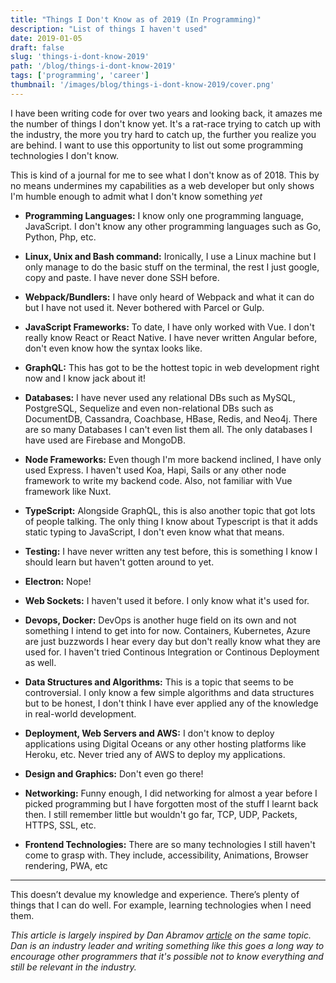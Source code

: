 ```yaml
---
title: "Things I Don't Know as of 2019 (In Programming)"
description: "List of things I haven't used"
date: 2019-01-05
draft: false
slug: 'things-i-dont-know-2019'
path: '/blog/things-i-dont-know-2019'
tags: ['programming', 'career']
thumbnail: '/images/blog/things-i-dont-know-2019/cover.png'
---
```


I have been writing code for over two years and looking back, it amazes me the number of things I don't know yet. It's a rat-race trying to catch up with the industry, the more you try hard to catch up, the further you realize you are behind. I want to use this opportunity to list out some programming technologies I don't know.

This is kind of a journal for me to see what I don't know as of 2018. This by no means undermines my capabilities as a web developer but only shows I'm humble enough to admit what I don't know something _yet_

- **Programming Languages:** I know only one programming language, JavaScript. I don't know any other programming languages such as Go, Python, Php, etc.

- **Linux, Unix and Bash command:** Ironically, I use a Linux machine but I only manage to do the basic stuff on the terminal, the rest I just google, copy and paste. I have never done SSH before.

- **Webpack/Bundlers:** I have only heard of Webpack and what it can do but I have not used it. Never bothered with Parcel or Gulp.

- **JavaScript Frameworks:** To date, I have only worked with Vue. I don't really know React or React Native. I have never written Angular before, don't even know how the syntax looks like.

- **GraphQL:** This has got to be the hottest topic in web development right now and I know jack about it!

- **Databases:** I have never used any relational DBs such as MySQL, PostgreSQL, Sequelize and even non-relational DBs such as DocumentDB, Cassandra, Coachbase, HBase, Redis, and Neo4j. There are so many Databases I can't even list them all. The only databases I have used are Firebase and MongoDB.

- **Node Frameworks:** Even though I'm more backend inclined, I have only used Express. I haven't used Koa, Hapi, Sails or any other node framework to write my backend code. Also, not familiar with Vue framework like Nuxt.

- **TypeScript:** Alongside GraphQL, this is also another topic that got lots of people talking. The only thing I know about Typescript is that it adds static typing to JavaScript, I don't even know what that means.

- **Testing:** I have never written any test before, this is something I know I should learn but haven't gotten around to yet.

- **Electron:** Nope!

- **Web Sockets:** I haven't used it before. I only know what it's used for.

- **Devops, Docker:** DevOps is another huge field on its own and not something I intend to get into for now. Containers, Kubernetes, Azure are just buzzwords I hear every day but don't really know what they are used for. I haven't tried Continous Integration or Continous Deployment as well.

- **Data Structures and Algorithms:** This is a topic that seems to be controversial. I only know a few simple algorithms and data structures but to be honest, I don't think I have ever applied any of the knowledge in real-world development.

- **Deployment, Web Servers and AWS:** I don't know to deploy applications using Digital Oceans or any other hosting platforms like Heroku, etc. Never tried any of AWS to deploy my applications.

- **Design and Graphics:** Don't even go there!

- **Networking:** Funny enough, I did networking for almost a year before I picked programming but I have forgotten most of the stuff I learnt back then. I still remember little but wouldn't go far, TCP, UDP, Packets, HTTPS, SSL, etc.

- **Frontend Technologies:** There are so many technologies I still haven't come to grasp with. They include, accessibility, Animations, Browser rendering, PWA, etc

---

This doesn’t devalue my knowledge and experience. There’s plenty of things that I can do well. For example, learning technologies when I need them.

_This article is largely inspired by Dan Abramov [article](https://overreacted.io/things-i-dont-know-as-of-2018/) on the same topic. Dan is an industry leader and writing something like this goes a long way to encourage other programmers that it's possible not to know everything and still be relevant in the industry._
